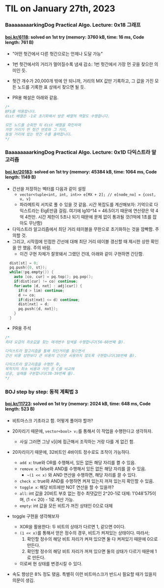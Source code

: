 # **TIL on January 27th, 2023**
### BaaaaaaaarkingDog Practical Algo. Lecture: 0x18 그래프
#### [boj.kr/6118](../../../Problem%20Solving/boj/Graph/6118-01-27-2023.cpp): solved on 1st try (memory: 3760 kB, time: 16 ms, Code length: 761 B)
* "어떤 헛간에서 다른 헛간으로는 언제나 도달 가능"
* 1번 헛간에서의 거리가 멀어질수록 냄새 감소: 1번 헛간에서 가장 먼 곳을 찾으란 의미인 듯.
* 헛간 개수가 20,000개 밖에 안 되니까, 거리의 MX 값만 기록하고, 그 값을 가진 모든 노드를 기록한 표 상에서 찾으면 될 듯.

* PR용 해설은 아래와 같음.
```cpp
/*
BFS를 적용합니다.
dist 배열은 -1로 초기화해서 방문 배열의 역할도 수행합니다.

모든 노드를 순회한 뒤 dist 배열을 확인하며
가장 거리가 먼 헛간 번호와 그 거리,
동일 거리에 있는 헛간 수를 출력합니다.
*/
```


### BaaaaaaaarkingDog Practical Algo. Lecture: 0x1D 다익스트라 알고리즘
#### [boj.kr/20183](../../../Problem%20Solving/boj/Dijkstra%20algorithm/20183-re-01-27-2023.cpp): solved on 1st try (memory: 45384 kB, time: 1064 ms, Code length: 1149 B)
* 간선을 저장하는 벡터를 다음과 같이 설정
  - `vector<tuple<int, int, int>> e[MX + 2]; // e[node_no] = {cost, u, v}`
  - 파라메트릭 서치로 풀 수 있을 것 같음. 시간 복잡도를 계산해보자: 기억으로 다익스트라는 ElgE만큼 걸림. 여기에 lg10^14 = 46.5이기 때문에 연산량은 약 4억 4천만. 시간 제한이 5초나 되기 때문에 문제 없이 통과될 것(1억에 1초를 잡아도 무난함)
* 다익스트라 알고리즘에서 최단 거리 테이블을 무한으로 초기화하는 것을 깜빡함. 주의할 것.
* 그리고, 시작점에 인접한 간선에 대해 최단 거리 테이블 갱신할 때 제시한 상한 확인을 안 했음. 주의 바람.
  - 이건 구현 자체가 잘못돼서 그랬던 건데, 아래와 같이 구현하면 간단함.

```cpp
  dist[st] = 0;
  pq.push({0, st});
  while(!pq.empty()) {
    auto [co, cur] = pq.top(); pq.pop();
    if(dist[cur] != co) continue;
    for(auto [d, nxt] : adj[cur]) {
      if(d > lim) continue;
      d += co;
      if(dist[nxt] <= d) continue;
      dist[nxt] = d;
      pq.push({d, nxt});
    }
  }
```

* PR용 주석
```cpp
/*
최대 요금의 최솟값을 찾는 매개변수 탐색을 수행합니다(56-60번째 줄).

다익스트라 알고리즘을 통해 최단거리를 찾으면서
간선 비용 상한보다 큰 비용의 간선은 사용하지 않도록 구현합니다(30번째 줄).

다익스트라 알고리즘을 수행한 후,
목적지의 최소 비용과 가진 돈 C를 비교해
성공, 실패를 구분합니다(38-39번째 줄).
*/
```


### BOJ step by step: 동적 계획법 3
#### [boj.kr/11723](../../../Problem%20Solving/boj/Dynamic%20programming/11723-01-27-2023.cpp): solved on 1st try (memory: 2024 kB, time: 648 ms, Code length: 523 B)
* 비트마스크 기초라고 함. 어떻게 풀어야 할까?
* 20자리기 때문에, `vector<bool> v;`를 통해서 이 작업을 수행한다고 생각하자.
  - 사실 그러면 그냥 v[i]에 접근해서 조작하는 거랑 다를 게 없긴 함.

* 20자리이기 때문에, 32비트인 4바이트 정수로도 조작이 가능하다.
  - `add x`: true와 OR를 수행해서, 있든 없든 해당 자리를 켤 수 있음.
  - `remove x`: false와 AND를 수행해서 있든 없든 해당 자리를 끌 수 있음.
    * `~(1 << x)` 와 AND 연산을 수행하면, 해당 자리를 끌 수 있다.
  - `check x`: true와 AND를 수행하면 켜져 있는지 꺼져 있는지 확인할 수 있음.
  - `toggle x`: 해당 비트에만 NOT 연산을 할 수 있을까?
  - `all`: int 값을 20비트 부호 없는 정수 최댓값인 2^20-1로 대체: 1'048'575이며, (1 << 20) - 1로 계산 가능.
  - `empty`: int 값을 모든 비트가 꺼진 상태인 0으로 대체

* toggle 구현을 생각해보자
  - XOR을 활용한다: 두 비트의 상태가 다르면 1, 같으면 0이다.
  - `(1 << x)`를 통해서 얻은 정수의 경우, 비트가 켜져있는 상태이다. 따라서;
    1. 확인할 정수의 해당 비트 자리가 켜져 있으면 둘 다 켜져있기 때문에 0으로 만든다.
    2. 확인할 정수의 해당 비트 자리가 꺼져 있으면 둘의 상태가 다르기 때문에 1로 만든다.
  - 이로써 현 상태를 변경시킬 수 있다.

* 속도 향상은 8% 정도 됐음. 특별히 이런 비트마스크가 반드시 필요할 때가 있을지 의문이 생김.